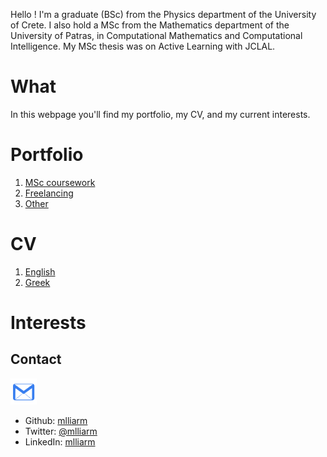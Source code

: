 Hello ! I'm a graduate (BSc) from the Physics department of the University of Crete. I also hold a MSc from the Mathematics department of the University of Patras, in Computational Mathematics and Computational Intelligence. My MSc thesis was on Active Learning with JCLAL.

# What

In this webpage you'll find my portfolio, my CV, and my current interests.

# Portfolio

1. [MSc coursework](port/msc-coursework.md)
2. [Freelancing](port/freelancing.md)
3. [Other](port/other.md)

# CV

1. [English](cvs/milia-cv-en.pdf)
2. [Greek](cvs/milia-cv-el.pdf)

# Interests

## Contact

<a href="mailto: mlliarm@yandex.com"><img src="./img/mail2.png" alt="mail_icon" width="42" height="42"></a>
- Github: [mlliarm](https://github.com/mlliarm)
- Twitter: [@mlliarm](https://twitter.com/mlliarm)
- LinkedIn: [mlliarm](https://www.linkedin.com/in/mlliarm/)
